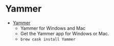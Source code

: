 # Yammer
- [Yammer](https://support.office.com/en-us/article/Yammer-for-Windows-and-Mac-50920c05-cbfc-4f11-8503-e20fb2e623a5)
  -  Yammer for Windows and Mac
  - Get the Yammer app for Windows or Mac.
  - `brew cask install Yammer`
